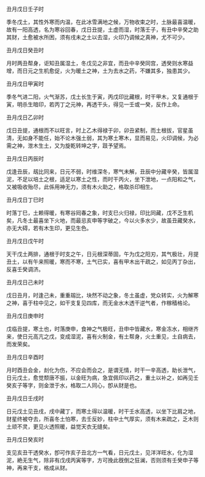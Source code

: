 丑月戊日壬子时

季冬戊土，其性外寒而内温，在此冰雪满地之候，万物收束之时，土脉最喜温暖，故有一阳高透，名为寒谷回春，戊日丑提，土虚而湿，时落壬子，有丑中辛癸之助其财，土愈被水所困，须有戌未之土以去湿，火印乃调候之真神，尤不可少。

丑月戊日癸丑时

月时两丑帮身，讵知丑属湿土，冬戊见之非宜，而丑中辛癸同宫，透癸则水寒益增，而日元之生机愈促，火为暖土之神，土为去水之药，不嫌其多，独患其少。

丑月戊日甲寅时

季冬气进二阳，火气渐苏，戊土长生于寅，丙戊印比藏根，时干甲木，又复通根于寅，明杀生暗印，若丙丁之元神，再透干头，得见一壬或一癸，反作上命。

丑月戊日乙卯时

戊日丑提，通根而不以旺言，时上乙木得禄于卯，卯丑紧制，而土根拔，官星虽清，无如身不能任，始不论木强土弱，其为寒土寒木，显而易见，火印调候，为必需之神，泄木生土，又为旋乾转坤之字，跂予望焉。

丑月戊日丙辰时

戊逢丑辰，刼比同来，日元不弱，时维深冬，寒气未解，丑辰中分藏辛癸，皆属湿泥，不足以培土之根，适足以寒土之性，而时干丙火，坐下泄地，一点阳和之气，又被吸收殆尽，此係用神无力，须有木火助之，格取杀印相生。

丑月戊日丁巳时

时落丁巳，土赖得暖，有寒谷囘春之象，时支巳火归禄，印比同藏，戊不乏生机矣，凡冬土最喜坐下火地，而最忌亥申等字破之，今以火多水少，故虽丑藏癸水，亦无大碍，若有木生印，更见生色。

丑月戊日戊午时

天干戊土两排，通根于时支之午，日元根深蒂固，午为戊之阳刃，其气极壮，月提丑土，以有午来照暖，寒而不寒，土气已实，喜有甲木出干疏之，如见丙丁杂出，反喜壬癸调济。

丑月戊日己未时

戊日丑月，时逢己未，重重刼比，块然不动之象，冬土虽虚，党众转实，火为解寒之神，喜于柱中见之，如干支复见四库，而无金水木透干逆气者，作稼穑格论。

丑月戊日庚申时

戊临丑提，寒土也，时落庚申，食神之气极旺，丑申中皆藏水，寒金冻水，相继齐来，使日元高亢之戊，变成湿泥，喜有火制金，有土帮身，火土重见，土自病去，而发荣矣。

丑月戊日辛酉时

月时酉丑会金，刦化为伤，不应会而会之，是谓无情，时干一辛高透，助长泄气，日元戊土，愈觉颓唐不振，以金旺为病，急宜佩印以药之，重土以补之，如再见壬癸亥子等字，则金泄于水，格取二人同心，卽从财是也。

丑月戊日壬戌时

日元戊土见丑戌，戌中藏丁，而寒土得以温暖，时干壬水高透，以坐下比肩之地，财星终被夺去，所喜冬土怕寒，去壬反妙，柱中土气厚实，须有木来疏之，乏木则土顽不灵，更见火透照暖，益觉天衣无缝矣。

丑月戊日癸亥时

支见亥丑干透癸水，卽可作亥子丑北方一气看，日元戊土，见洋洋旺水，化为湿泥，絶无生气，除非有戊戌丙寅等字，方可挽此旣倒之狂澜，否则须有壬癸申子等神，再来干支，格成从财。


